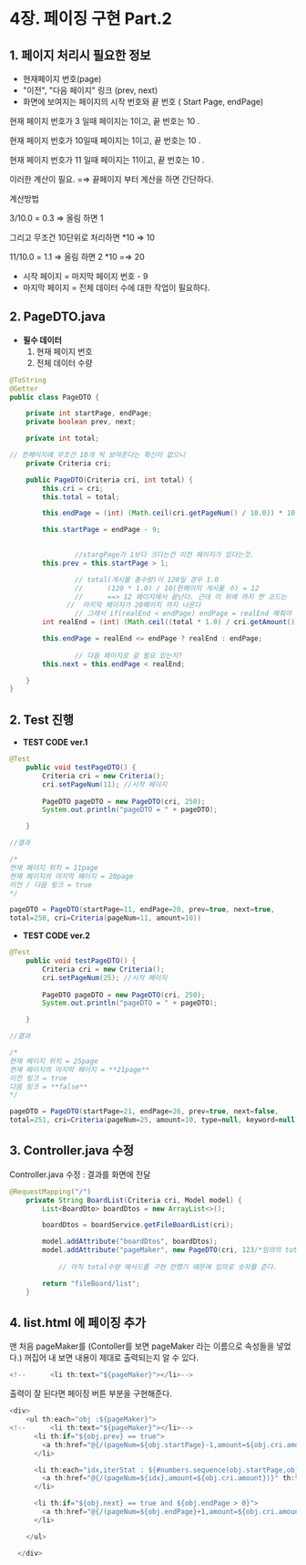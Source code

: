 # 4장. 페이징 구현 Part.2

## 1. 페이지 처리시 필요한 정보

- 현재페이지 번호(page)
- "이전", "다음 페이지" 링크 (prev, next)
- 화면에 보여지는 페이지의 시작 번호와 끝 번호 ( Start Page, endPage)

현재 페이지 번호가 3 일때 페이지는 1이고, 끝 번호는 10 .

현재 페이지 번호가 10일때 페이지는 1이고, 끝 번호는 10 .

현재 페이지 번호가 11 일때 페이지는 11이고, 끝 번호는 10 .

이러한 계산이 필요. =⇒ 끝페이지 부터 계산을 하면 간단하다.

계산방법

 3/10.0 = 0.3 ⇒ 올림 하면 1 

그리고 무조건 10단위로 처리하면 *10  ⇒ 10

11/10.0 = 1.1 ⇒ 올림 하면 2 *10 =⇒ 20

- 시작 페이지 = 마지막 페이지 번호 - 9
- 마지막 페이지  =   전체 데이터 수에 대한 작업이 필요하다.

## 2. PageDTO.java

- **필수 데이터**
    1. 현재 페이지 번호 
    2. 전체 데이터 수량

```java
@ToString
@Getter
public class PageDTO {

    private int startPage, endPage;
    private boolean prev, next;

    private int total;

// 한페이지에 무조건 10개 씩 보여준다는 확신이 없으니 
    private Criteria cri;

    public PageDTO(Criteria cri, int total) {
        this.cri = cri; 
        this.total = total;

        this.endPage = (int) (Math.ceil(cri.getPageNum() / 10.0)) * 10;

        this.startPage = endPage - 9;
				

				//stargPage가 1보다 크다는건 이전 페이지가 있다는것.
        this.prev = this.startPage > 1;

				// total(게시물 총수량)이 120일 경우 1.0 
				//		(120 * 1.0) / 10(한페이지 게시물 수) = 12
				//		==> 12 페이지에서 끝난다. 근데 이 위에 까지 짠 코드는
			  //  마지막 페이지가 20페이지 까지 나온다
				// 그래서 if(realEnd < endPage) endPage = realEnd 해줘야 한다
        int realEnd = (int) (Math.ceil((total * 1.0) / cri.getAmount()));

        this.endPage = realEnd <= endPage ? realEnd : endPage;
				
				// 다음 페이지로 갈 필요 있는지?
        this.next = this.endPage < realEnd;

    }
}
```

## 2. Test 진행

- **TEST CODE  ver.1**

```java
@Test
    public void testPageDTO() {
        Criteria cri = new Criteria();
        cri.setPageNum(11); //시작 페이지
																			  // TOTAL
        PageDTO pageDTO = new PageDTO(cri, 250);
        System.out.println("pageDTO = " + pageDTO);

    }

//결과

/*
현재 페이지 위치 = 11page
현재 페이지의 마지막 페이지 = 20page
이전 / 다음 링크 = true
*/

pageDTO = PageDTO(startPage=11, endPage=20, prev=true, next=true, 
total=250, cri=Criteria(pageNum=11, amount=10))

```

- **TEST CODE  ver.2**

```java
@Test
    public void testPageDTO() {
        Criteria cri = new Criteria();
        cri.setPageNum(25); //시작 페이지
																			  // TOTAL
        PageDTO pageDTO = new PageDTO(cri, 250);
        System.out.println("pageDTO = " + pageDTO);

    }

//결과

/*
현재 페이지 위치 = 25page
현재 페이지의 마지막 페이지 = **21page**
이전 링크 = true
다음 링크 = **false**
*/

pageDTO = PageDTO(startPage=21, endPage=26, prev=true, next=false, 
total=251, cri=Criteria(pageNum=25, amount=10, type=null, keyword=null))
```

## 3. Controller.java 수정

Controller.java 수정 : 결과를 화면에 전달

```java
@RequestMapping("/")
    private String BoardList(Criteria cri, Model model) {
        List<BoardDto> boardDtos = new ArrayList<>();

        boardDtos = boardService.getFileBoardList(cri);

        model.addAttribute("boardDtos", boardDtos);
        model.addAttribute("pageMaker", new PageDTO(cri, 123/*임의의 total수*/));
		
			// 아직 total수량 메서드를 구현 안했기 때문에 임의로 숫자를 준다. 

        return "fileBoard/list";
    }
```

## 4. list.html 에 페이징 추가

맨 처음 pageMaker를 (Contoller를 보면 pageMaker 라는 이름으로 속성들을 넣었다.) 꺼집어 내 보면 내용이 제대로 출력되는지 알 수 있다. 

```java
<!--      <li th:text="${pageMaker}"></li>-->
```

출력이 잘 된다면 페이징 버튼 부분을 구현해준다. 

```java
<div>
    <ul th:each="obj :${pageMaker}">
<!--      <li th:text="${pageMaker}"></li>-->
      <li th:if="${obj.prev} == true">
        <a th:href="@{/(pageNum=${obj.startPage}-1,amount=${obj.cri.amount})}"> &laquo;&laquo;</a>
      </li>

      <li th:each="idx,iterStat : ${#numbers.sequence(obj.startPage,obj.endPage)}"  th:classappend="${obj.cri.pageNum} == ${idx} ? active : null">
        <a th:href="@{/(pageNum=${idx},amount=${obj.cri.amount})}" th:text="${idx}"></a>
      </li>

      <li th:if="${obj.next} == true and ${obj.endPage > 0}">
        <a th:href="@{/(pageNum=${obj.endPage}+1,amount=${obj.cri.amount})}">&raquo;&raquo;</a>
      </li>

    </ul>

  </div>
```